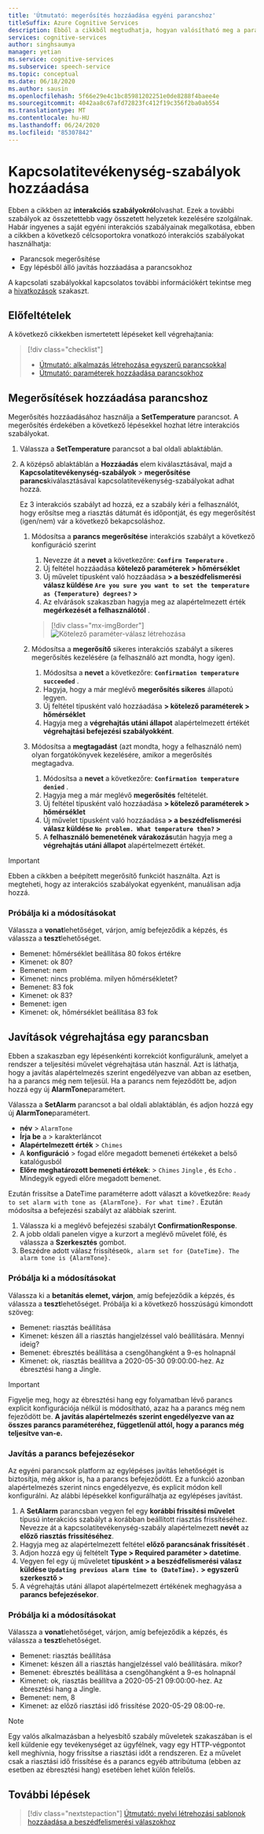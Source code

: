 ```yaml
---
title: 'Útmutató: megerősítés hozzáadása egyéni parancshoz'
titleSuffix: Azure Cognitive Services
description: Ebből a cikkből megtudhatja, hogyan valósítható meg a parancsok megerősítése egyéni parancsokban.
services: cognitive-services
author: singhsaumya
manager: yetian
ms.service: cognitive-services
ms.subservice: speech-service
ms.topic: conceptual
ms.date: 06/18/2020
ms.author: sausin
ms.openlocfilehash: 5f66e29e4c1bc85981202251e0de8288f4baee4e
ms.sourcegitcommit: 4042aa8c67afd72823fc412f19c356f2ba0ab554
ms.translationtype: MT
ms.contentlocale: hu-HU
ms.lasthandoff: 06/24/2020
ms.locfileid: "85307842"
---
```

# <a name="add-interaction-rules"></a>Kapcsolatitevékenység-szabályok hozzáadása

Ebben a cikkben az **interakciós szabályokról**olvashat. Ezek a további szabályok az összetettebb vagy összetett helyzetek kezelésére szolgálnak. Habár ingyenes a saját egyéni interakciós szabályainak megalkotása, ebben a cikkben a következő célcsoportokra vonatkozó interakciós szabályokat használhatja:

* Parancsok megerősítése
* Egy lépésből álló javítás hozzáadása a parancsokhoz

A kapcsolati szabályokkal kapcsolatos további információkért tekintse meg a [hivatkozások](./custom-commands-references.md) szakaszt.

## <a name="prerequisites"></a>Előfeltételek

A következő cikkekben ismertetett lépéseket kell végrehajtania:
> [!div class="checklist"]
> * [Útmutató: alkalmazás létrehozása egyszerű parancsokkal](./how-to-custom-commands-create-application-with-simple-commands.md)
> * [Útmutató: paraméterek hozzáadása parancsokhoz](./how-to-custom-commands-add-parameters-to-commands.md)

## <a name="add-confirmations-to-a-command"></a>Megerősítések hozzáadása parancshoz

Megerősítés hozzáadásához használja a **SetTemperature** parancsot. A megerősítés érdekében a következő lépésekkel hozhat létre interakciós szabályokat.

1. Válassza a **SetTemperature** parancsot a bal oldali ablaktáblán.
2. A középső ablaktáblán a **Hozzáadás** elem kiválasztásával, majd a **Kapcsolatitevékenység-szabályok**  >  **megerősítése parancs**kiválasztásával kapcsolatitevékenység-szabályokat adhat hozzá.

    Ez 3 interakciós szabályt ad hozzá, ez a szabály kéri a felhasználót, hogy erősítse meg a riasztás dátumát és időpontját, és egy megerősítést (igen/nem) vár a következő bekapcsoláshoz.

    1. Módosítsa a **parancs megerősítése** interakciós szabályt a következő konfiguráció szerint
        1. Nevezze át a **nevet** a következőre: **`Confirm Temperature`** .
        1. Új feltétel hozzáadása **kötelező paraméterek > hőmérséklet**
        1. Új művelet típusként való hozzáadása **> a beszédfelismerési válasz küldése `Are you sure you want to set the temperature as {Temperature} degrees?` >**
        1. Az elvárások szakaszban hagyja meg az alapértelmezett érték **megérkezését a felhasználótól** .
      
         > [!div class="mx-imgBorder"]
         > ![Kötelező paraméter-válasz létrehozása](media/custom-speech-commands/add-validation-set-temperature.png)
    

    1. Módosítsa a **megerősítő** sikeres interakciós szabályt a sikeres megerősítés kezelésére (a felhasználó azt mondta, hogy igen).
      
          1. Módosítsa a **nevet** a következőre: **`Confirmation temperature succeeded`** .
          1. Hagyja, hogy a már meglévő **megerősítés sikeres** állapotú legyen.
          1. Új feltétel típusként való hozzáadása **> kötelező paraméterek > hőmérséklet**
          1. Hagyja meg a **végrehajtás utáni állapot** alapértelmezett értékét **végrehajtási befejezési szabályokként**.

    1. Módosítsa a **megtagadást** (azt mondta, hogy a felhasználó nem) olyan forgatókönyvek kezelésére, amikor a megerősítés megtagadva.

          1. Módosítsa a **nevet** a következőre: **`Confirmation temperature denied`** .
          1. Hagyja meg a már meglévő **megerősítés** feltételét.
          1. Új feltétel típusként való hozzáadása **> kötelező paraméterek > hőmérséklet**
          1. Új művelet típusként való hozzáadása **> a beszédfelismerési válasz küldése `No problem. What temperature then?` >**
          1. A **felhasználó bemenetének várakozás**után hagyja meg a **végrehajtás utáni állapot** alapértelmezett értékét.

> [!IMPORTANT]
> Ebben a cikkben a beépített megerősítő funkciót használta. Azt is megteheti, hogy az interakciós szabályokat egyenként, manuálisan adja hozzá.
   

### <a name="try-out-the-changes"></a>Próbálja ki a módosításokat

Válassza a **vonat**lehetőséget, várjon, amíg befejeződik a képzés, és válassza a **teszt**lehetőséget.

- Bemenet: hőmérséklet beállítása 80 fokos értékre
- Kimenet: ok 80?
- Bemenet: nem
- Kimenet: nincs probléma. milyen hőmérsékletet?
- Bemenet: 83 fok
- Kimenet: ok 83?
- Bemenet: igen
- Kimenet: ok, hőmérséklet beállítása 83 fok


## <a name="implementing-corrections-in-a-command"></a>Javítások végrehajtása egy parancsban

Ebben a szakaszban egy lépésenkénti korrekciót konfigurálunk, amelyet a rendszer a teljesítési művelet végrehajtása után használ. Azt is láthatja, hogy a javítás alapértelmezés szerint engedélyezve van abban az esetben, ha a parancs még nem teljesül. Ha a parancs nem fejeződött be, adjon hozzá egy új **AlarmTone**paramétert.

Válassza a **SetAlarm** parancsot a bal oldali ablaktáblán, és adjon hozzá egy új **AlarmTone**paramétert.
        
- **név** > `AlarmTone`
- **Írja be** a > karakterláncot
- **Alapértelmezett érték** > `Chimes`
- A **konfiguráció** > fogad előre megadott bemeneti értékeket a belső katalógusból
- **Előre meghatározott bemeneti értékek**:  >  `Chimes` `Jingle` , és `Echo` . Mindegyik egyedi előre megadott bemenet.


Ezután frissítse a DateTime paraméterre adott választ a következőre: `Ready to set alarm with tone as {AlarmTone}. For what time?` . Ezután módosítsa a befejezési szabályt az alábbiak szerint.

1. Válassza ki a meglévő befejezési szabályt **ConfirmationResponse**.
1. A jobb oldali panelen vigye a kurzort a meglévő művelet fölé, és válassza a **Szerkesztés** gombot.
1. Beszédre adott válasz frissítése`Ok, alarm set for {DateTime}. The alarm tone is {AlarmTone}.`

### <a name="try-out-the-changes"></a>Próbálja ki a módosításokat

Válassza ki a **betanítás elemet, várjon**, amíg befejeződik a képzés, és válassza a **teszt**lehetőséget.
Próbálja ki a következő hosszúságú kimondott szöveg:

- Bemenet: riasztás beállítása
- Kimenet: készen áll a riasztás hangjelzéssel való beállítására. Mennyi ideig?
- Bemenet: ébresztés beállítása a csengőhangként a 9-es holnapnál
- Kimenet: ok, riasztás beállítva a 2020-05-30 09:00:00-hez. Az ébresztési hang a Jingle.

> [!IMPORTANT]
> Figyelje meg, hogy az ébresztési hang egy folyamatban lévő parancs explicit konfigurációja nélkül is módosítható, azaz ha a parancs még nem fejeződött be. **A javítás alapértelmezés szerint engedélyezve van az összes parancs paraméteréhez, függetlenül attól, hogy a parancs még teljesítve van-e.**

### <a name="correction-when-command-is-completed"></a>Javítás a parancs befejezésekor

Az egyéni parancsok platform az egylépéses javítás lehetőségét is biztosítja, még akkor is, ha a parancs befejeződött. Ez a funkció azonban alapértelmezés szerint nincs engedélyezve, és explicit módon kell konfigurálni. Az alábbi lépésekkel konfigurálhatja az egylépéses javítást.

1. A **SetAlarm** parancsban vegyen fel egy **korábbi frissítési művelet** típusú interakciós szabályt a korábban beállított riasztás frissítéséhez. Nevezze át a kapcsolatitevékenység-szabály alapértelmezett **nevét** az **előző riasztás frissítéséhez**.
1. Hagyja meg az alapértelmezett feltétel **előző parancsának frissítését** .
1.  Adjon hozzá egy új feltételt **Type > Required paraméter > datetime**.
1. Vegyen fel egy új műveletet **típusként > a beszédfelismerési válasz küldése `Updating previous alarm time to {DateTime}.` > egyszerű szerkesztő >**
1. A végrehajtás utáni állapot alapértelmezett értékének meghagyása a **parancs befejezésekor**.

### <a name="try-out-the-changes"></a>Próbálja ki a módosításokat

Válassza a **vonat**lehetőséget, várjon, amíg befejeződik a képzés, és válassza a **teszt**lehetőséget.

- Bemenet: riasztás beállítása
- Kimenet: készen áll a riasztás hangjelzéssel való beállítására. mikor?
- Bemenet: ébresztés beállítása a csengőhangként a 9-es holnapnál
- Kimenet: ok, riasztás beállítva a 2020-05-21 09:00:00-hez. Az ébresztési hang a Jingle.
- Bemenet: nem, 8
- Kimenet: az előző riasztási idő frissítése 2020-05-29 08:00-re.

> [!NOTE]
> Egy valós alkalmazásban a helyesbítő szabály műveletek szakaszában is el kell küldenie egy tevékenységet az ügyfélnek, vagy egy HTTP-végpontot kell meghívnia, hogy frissítse a riasztási időt a rendszeren. Ez a művelet csak a riasztási idő frissítése és a parancs egyéb attribútuma (ebben az esetben az ébresztési hang) esetében lehet külön felelős.

## <a name="next-steps"></a>További lépések

> [!div class="nextstepaction"]
> [Útmutató: nyelvi létrehozási sablonok hozzáadása a beszédfelismerési válaszokhoz](./how-to-custom-commands-add-language-generation-templates.md)